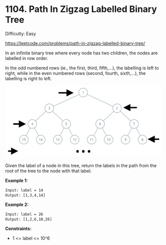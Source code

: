 # 1104. Path In Zigzag Labelled Binary Tree

Difficulty: Easy

https://leetcode.com/problems/path-in-zigzag-labelled-binary-tree/

In an infinite binary tree where every node has two children, the nodes are labelled in row order.

In the odd numbered rows (ie., the first, third, fifth,...), the labelling is left to right, while in the even numbered rows (second, fourth, sixth,...), the labelling is right to left.

![tree](tree.png)

Given the label of a node in this tree, return the labels in the path from the root of the tree to the node with that label.


**Example 1:**
```
Input: label = 14
Output: [1,3,4,14]
```

**Example 2:**
```
Input: label = 26
Output: [1,2,6,10,26]
```

**Constraints:**

* 1 <= label <= 10^6
